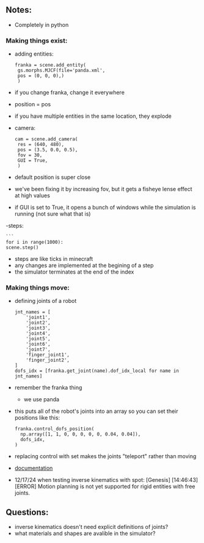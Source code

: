 ## Notes:
- Completely in python

### Making things exist:

- adding entities:
   ```
   franka = scene.add_entity(
    gs.morphs.MJCF(file='panda.xml',
    pos = (0, 0, 0),)
    )
- if you change franka, change it everywhere
- position = pos
- if you have multiple entities in the same location, they explode

- camera:

   ```
  cam = scene.add_camera(
    res = (640, 480),
    pos = (3.5, 0.0, 0.5),
    fov = 30,
    GUI = True,
    )
- default position is super close
- we've been fixing it by increasing fov, but it gets a fisheye lense effect at high values
- if GUI is set to True, it opens a bunch of windows while the simulation is running (not sure what that is)

-steps:

    ```
    for i in range(1000):
    scene.step()

- steps are like ticks in minecraft
- any changes are implemented at the begining of a step
- the simulator terminates at the end of the index

### Making things move:

- defining joints of a robot

    ```
    jnt_names = [
        'joint1',
        'joint2',
        'joint3',
        'joint4',
        'joint5',
        'joint6',
        'joint7',
        'finger_joint1',
        'finger_joint2',
    ]
    dofs_idx = [franka.get_joint(name).dof_idx_local for name in jnt_names]

- remember the franka thing
  - we use panda
- this puts all of the robot's joints into an array so you can set their positions like this:

  ```
  franka.control_dofs_position(
    np.array([1, 1, 0, 0, 0, 0, 0, 0.04, 0.04]),
    dofs_idx,
  )

- replacing control with set makes the joints "teleport" rather than moving

- [documentation](https://genesis-world.readthedocs.io/en/latest/api_reference/index.html)

- 12/17/24 when testing inverse kinematics with spot: [Genesis] [14:46:43] [ERROR] Motion planning is not yet supported for rigid entities with free joints.

## Questions:
- inverse kinematics doesn't need explicit definitions of joints?
- what materials and shapes are avalible in the simulator?